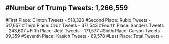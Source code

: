 #Number of Trump Tweets: 1,266,559
---
#First Place: Clinton Tweets - 518,320
#Second Place: Rubio Tweets - 517,657
#Third Place: Cruz Tweets - 371,543
#Fourth Place: Sanders Tweets - 243,607
#Fifth Place: Jeb! Tweets - 171,577
#Sixth Place: Carson Tweets - 99,359
#Seventh Place: Kasich Tweets - 69,578
#Last Place: Total Tweets -  

